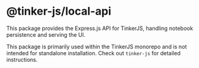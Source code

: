 # @tinker-js/local-api

This package provides the Express.js API for TinkerJS, handling notebook persistence and serving the UI.

This package is primarily used within the TinkerJS monorepo and is not intended for standalone installation. Check out
`tinker-js` for detailed instructions.
